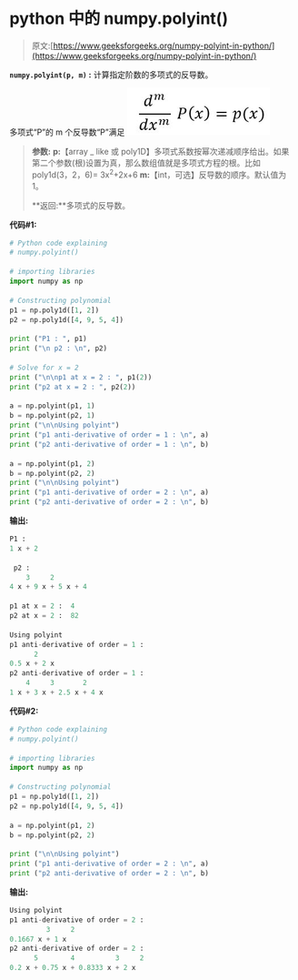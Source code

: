 # python 中的 numpy.polyint()

> 原文:[https://www.geeksforgeeks.org/numpy-polyint-in-python/](https://www.geeksforgeeks.org/numpy-polyint-in-python/)

**`numpy.polyint(p, m)` :** 计算指定阶数的多项式的反导数。

多项式“P”的 m 个反导数“P”满足
![](img/e8c82b20ba1f58966f46cce1272c5416.png)

> **参数:**
> **p:**【array _ like 或 poly1D】多项式系数按幂次递减顺序给出。如果第二个参数(根)设置为真，那么数组值就是多项式方程的根。比如 poly1d(3，2，6)= 3x<sup>2</sup>+2x+6
> **m:**【int，可选】反导数的顺序。默认值为 1。
> 
> **返回:**多项式的反导数。

**代码#1:**

```py
# Python code explaining  
# numpy.polyint() 

# importing libraries 
import numpy as np 

# Constructing polynomial  
p1 = np.poly1d([1, 2])  
p2 = np.poly1d([4, 9, 5, 4])  

print ("P1 : ", p1)  
print ("\n p2 : \n", p2) 

# Solve for x = 2  
print ("\n\np1 at x = 2 : ", p1(2))  
print ("p2 at x = 2 : ", p2(2))  

a = np.polyint(p1, 1) 
b = np.polyint(p2, 1) 
print ("\n\nUsing polyint") 
print ("p1 anti-derivative of order = 1 : \n", a) 
print ("p2 anti-derivative of order = 1 : \n", b) 

a = np.polyint(p1, 2) 
b = np.polyint(p2, 2) 
print ("\n\nUsing polyint") 
print ("p1 anti-derivative of order = 2 : \n", a) 
print ("p2 anti-derivative of order = 2 : \n", b) 
```

**输出:**

```py
P1 :   
1 x + 2

 p2 : 
    3     2
4 x + 9 x + 5 x + 4

p1 at x = 2 :  4
p2 at x = 2 :  82

Using polyint
p1 anti-derivative of order = 1 : 
      2
0.5 x + 2 x
p2 anti-derivative of order = 1 : 
    4     3       2
1 x + 3 x + 2.5 x + 4 x

```

**代码#2:**

```py
# Python code explaining  
# numpy.polyint() 

# importing libraries 
import numpy as np 

# Constructing polynomial  
p1 = np.poly1d([1, 2])  
p2 = np.poly1d([4, 9, 5, 4])  

a = np.polyint(p1, 2) 
b = np.polyint(p2, 2) 

print ("\n\nUsing polyint") 
print ("p1 anti-derivative of order = 2 : \n", a) 
print ("p2 anti-derivative of order = 2 : \n", b) 
```

**输出:**

```py
Using polyint
p1 anti-derivative of order = 2 : 
         3     2
0.1667 x + 1 x
p2 anti-derivative of order = 2 : 
      5        4          3     2
0.2 x + 0.75 x + 0.8333 x + 2 x
```